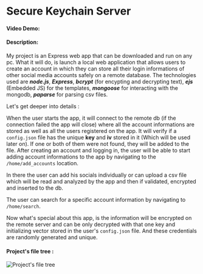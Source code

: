 # Secure Keychain Server

#### Video Demo:

#### Description:

My project is an Express web app that can be downloaded and run on any pc. What it will do, is launch a local web application that allows users to create an account in which they can store all their login informations of other social media accounts safely on a remote database. The technologies used are ***node.js***,  ***Express***, ***bcrypt*** (for encypting and decrypting text), ***ejs*** (Embedded JS) for the templates, ***mongoose*** for interacting with the mongodb, ***paparse*** for parsing csv files.  

Let's get deeper into details :

When the user starts the app, it will connect to the remote db (if the connection failed the app will close) where all the account informations are stored as well as all the users registered on the app. It will verify if a `config.json` file has the unique **key** and **iv** stored in it (Which will be used later on). If one or both of them were not found, they will be added to the file. After creating an account and logging in, the user will be able to start adding account informations to the app by navigating to the `/home/add_accounts` location.

In there the user can add his socials individually or can upload a csv file which will be read and analyzed by the app and then if validated, encrypted and inserted to the db.

The user can search for a specific account information by navigating to `/home/search`.

Now what's special about this app, is the information will be encrypted on the remote server and  can be only decrypted with that one key and initializing vector stored in the user's `config.json` file. And these credentials are randomly generated and unique.


#### Project's file tree :

![Project's file tree](https://cdn.discordapp.com/attachments/723136982993207297/892507338227974154/Screen_Shot_2021-09-28_at_9.26.42_PM.png)
